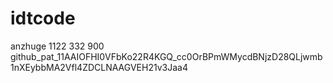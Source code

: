 # idtcode
anzhuge
1122
332
900
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